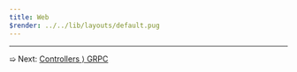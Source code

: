 ```yaml
---
title: Web
$render: ../../lib/layouts/default.pug
---
```


---

➯ Next: [Controllers &rangle; GRPC](./docs/controllers/grpc)
